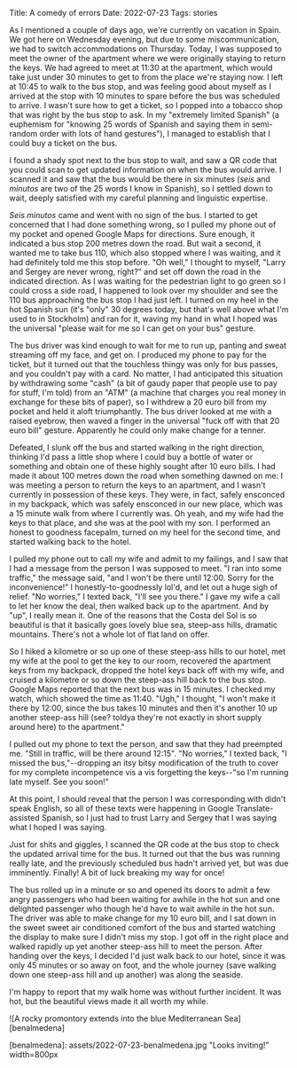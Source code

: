 Title: A comedy of errors
Date: 2022-07-23
Tags: stories

As I mentioned a couple of days ago, we're currently on vacation in Spain. We
got here on Wednesday evening, but due to some miscommunication, we had to
switch accommodations on Thursday. Today, I was supposed to meet the owner of the
apartment where we were originally staying to return the keys. We had agreed to
meet at 11:30 at the apartment, which would take just under 30 minutes to get to
from the place we're staying now. I left at 10:45 to walk to the bus stop, and
was feeling good about myself as I arrived at the stop with 10 minutes to spare
before the bus was scheduled to arrive. I wasn't sure how to get a ticket, so I
popped into a tobacco shop that was right by the bus stop to ask. In my
"extremely limited Spanish" (a euphemism for "knowing 25 words of Spanish and
saying them in semi-random order with lots of hand gestures"), I managed to
establish that I could buy a ticket on the bus.

I found a shady spot next to the bus stop to wait, and saw a QR code that you
could scan to get updated information on when the bus would arrive. I scanned it
and saw that the bus would be there in six minutes (*seis* and *minutos* are two
of the 25 words I know in Spanish), so I settled down to wait, deeply satisfied
with my careful planning and linguistic expertise.

*Seis minutos* came and went with no sign of the bus. I started to get concerned
that I had done something wrong, so I pulled my phone out of my pocket and
opened Google Maps for directions. Sure enough, it indicated a bus stop 200
metres down the road. But wait a second, it wanted me to take bus 110, which
also stopped where I was waiting, and it had definitely told me this stop
before. "Oh well," I thought to myself, "Larry and Sergey are never wrong,
right?" and set off down the road in the indicated direction. As I was waiting
for the pedestrian light to go green so I could cross a side road, I happened to
look over my shoulder and see the 110 bus approaching the bus stop I had just
left. I turned on my heel in the hot Spanish sun (it's "only" 30 degrees today,
but that's well above what I'm used to in Stockholm) and ran for it, waving my
hand in what I hoped was the universal "please wait for me so I can get on your
bus" gesture.

The bus driver was kind enough to wait for me to run up, panting and sweat
streaming off my face, and get on. I produced my phone to pay for the ticket,
but it turned out that the touchless thingy was only for bus passes, and you
couldn't pay with a card. No matter, I had anticipated this situation by
withdrawing some "cash" (a bit of gaudy paper that people use to pay for stuff,
I'm told) from an "ATM" (a machine that charges you real money in exchange for
these bits of paper), so I withdrew a 20 euro bill from my pocket and held it
aloft triumphantly. The bus driver looked at me with a raised eyebrow, then
waved a finger in the universal "fuck off with that 20 euro bill" gesture.
Apparently he could only make change for a tenner.

Defeated, I slunk off the bus and started walking in the right direction,
thinking I'd pass a little shop where I could buy a bottle of water or something
and obtain one of these highly sought after 10 euro bills. I had made it about
100 metres down the road when something dawned on me: I was meeting a person to
return the keys to an apartment, and I wasn't currently in possession of these
keys. They were, in fact, safely ensconced in my backpack, which was safely
ensconced in our new place, which was a 15 minute walk from where I currently
was. Oh yeah, and my wife had the keys to that place, and she was at the pool
with my son. I performed an honest to goodness facepalm, turned on my heel for
the second time, and started walking back to the hotel.

I pulled my phone out to call my wife and admit to my failings, and I saw that I
had a message from the person I was supposed to meet. "I ran into some traffic,"
the message said, "and I won't be there until 12:00. Sorry for the
inconvenience!" I honestly-to-goodnessly lol'd, and let out a huge sigh of
relief. "No worries," I texted back, "I'll see you there." I gave my wife a call
to let her know the deal, then walked back up to the apartment. And by "up", I
really mean it. One of the reasons that the Costa del Sol is so beautiful is
that it basically goes lovely blue sea, steep-ass hills, dramatic mountains.
There's not a whole lot of flat land on offer.

So I hiked a kilometre or so up one of these steep-ass hills to our hotel, met
my wife at the pool to get the key to our room, recovered the apartment keys
from my backpack, dropped the hotel keys back off with my wife, and cruised a
kilometre or so down the steep-ass hill back to the bus stop. Google Maps
reported that the next bus was in 15 minutes. I checked my watch, which showed
the time as 11:40. "Ugh," I thought, "I won't make it there by 12:00, since the
bus takes 10 minutes and then it's another 10 up another steep-ass hill (see?
toldya they're not exactly in short supply around here) to the apartment."

I pulled out my phone to text the person, and saw that they had preempted me.
"Still in traffic, will be there around 12:15". "No worries," I texted back, "I
missed the bus,"--dropping an itsy bitsy modification of the truth to cover for
my complete incompetence vis a vis forgetting the keys--"so I'm running late
myself. See you soon!"

At this point, I should reveal that the person I was corresponding with didn't
speak English, so all of these texts were happening in Google Translate-assisted
Spanish, so I just had to trust Larry and Sergey that I was saying what I hoped
I was saying.

Just for shits and giggles, I scanned the QR code at the bus stop to check the
updated arrival time for the bus. It turned out that the bus was running really
late, and the previously scheduled bus hadn't arrived yet, but was due
imminently. Finally! A bit of luck breaking my way for once!

The bus rolled up in a minute or so and opened its doors to admit a few angry
passengers who had been waiting for awhile in the hot sun and one delighted
passenger who though he'd have to wait awhile in the hot sun. The driver was
able to make change for my 10 euro bill, and I sat down in the sweet sweet air
conditioned comfort of the bus and started watching the display to make sure I
didn't miss my stop. I got off in the right place and walked rapidly up yet
another steep-ass hill to meet the person. After handing over the keys, I
decided I'd just walk back to our hotel, since it was only 45 minutes or so away
on foot, and the whole journey (save walking down one steep-ass hill and up
another) was along the seaside.

I'm happy to report that my walk home was without further incident. It was hot,
but the beautiful views made it all worth my while.

![A rocky promontory extends into the blue Mediterranean Sea][benalmedena]

[benalmedena]: assets/2022-07-23-benalmedena.jpg "Looks inviting!" width=800px
